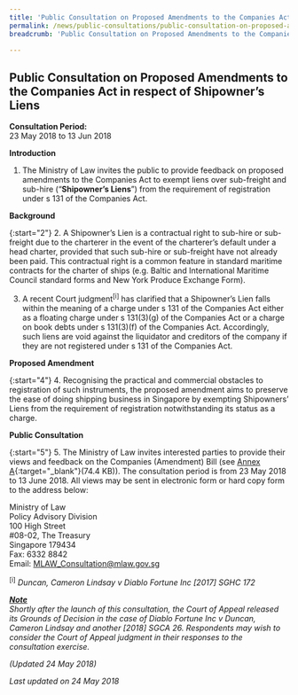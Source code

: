 ```yaml
---
title: 'Public Consultation on Proposed Amendments to the Companies Act in respect of Shipowner’s Liens'
permalink: /news/public-consultations/public-consultation-on-proposed-amendments-to-companies-act-in-respect-of-shipowners-liens/
breadcrumb: 'Public Consultation on Proposed Amendments to the Companies Act in respect of Shipowner’s Liens'

---
```



Public Consultation on Proposed Amendments to the Companies Act in respect of Shipowner’s Liens
---

**Consultation Period:**  
23 May 2018 to 13 Jun 2018

**Introduction**

1. The Ministry of Law invites the public to provide feedback on proposed amendments to the Companies Act to exempt liens over sub-freight and sub-hire (“**Shipowner’s Liens**”) from the requirement of registration under s 131 of the Companies Act.

**Background**

{:start="2"}
2. A Shipowner’s Lien is a contractual right to sub-hire or sub-freight due to the charterer in the event of the charterer’s default under a head charter, provided that such sub-hire or sub-freight have not already been paid. This contractual right is a common feature in standard maritime contracts for the charter of ships (e.g. Baltic and International Maritime Council standard forms and New York Produce Exchange Form).

3. A recent Court judgment<sup>[i]</sup> has clarified that a Shipowner’s Lien falls within the meaning of a charge under s 131 of the Companies Act either as a floating charge under s 131(3)(g) of the Companies Act or a charge on book debts under s 131(3)(f) of the Companies Act.  Accordingly, such liens are void against the liquidator and creditors of the company if they are not registered under s 131 of the Companies Act.

**Proposed Amendment**

{:start="4"}
4. Recognising the practical and commercial obstacles to registration of such instruments, the proposed amendment aims to preserve the ease of doing shipping business in Singapore by exempting Shipowners’ Liens from the requirement of registration notwithstanding its status as a charge.

**Public Consultation**

{:start="5"}
5. The Ministry of Law invites interested parties to provide their views and feedback on the Companies (Amendment) Bill (see [Annex A](/files/Annex_A-Companies_Amendment_Bill_2018.pdf){:target="_blank"}(74.4 KB)). The consultation period is from 23 May 2018 to 13 June 2018. All views may be sent in electronic form or hard copy form to the address below:

<p class="address-centered">
  Ministry of Law<br>
  Policy Advisory Division<br>
  100 High Street<br>
  #08-02, The Treasury<br>
  Singapore 179434<br>
  Fax: 6332 8842<br>
  Email: <a href="mailto:MLAW_Consultation@mlaw.gov.sg">MLAW_Consultation@mlaw.gov.sg</a>
</p>

<sup>[i]</sup> <i>Duncan, Cameron Lindsay v Diablo Fortune Inc<i> [2017] SGHC 172
  
<b><u>Note</u></b><br>
Shortly after the launch of this consultation, the Court of Appeal released its Grounds of Decision in the case of <i>Diablo Fortune Inc v Duncan, Cameron Lindsay and another</i> [2018] SGCA 26. Respondents may wish to consider the Court of Appeal judgment in their responses to the consultation exercise.

(Updated 24 May 2018)

<p class="right-side-updated">Last updated on 24 May 2018</p>
